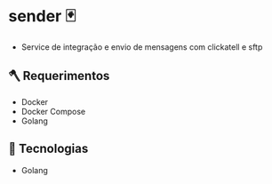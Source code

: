 # sender 🃏

- Service de integração e envio de mensagens com clickatell e sftp

## 🪓 Requerimentos

- Docker
- Docker Compose
- Golang

## 🚀 Tecnologias
 - Golang
